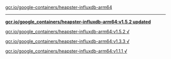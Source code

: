 [gcr.io/google-containers/heapster-influxdb-arm64](https://hub.docker.com/r/sqeven/heapster-influxdb-arm64/tags/) 

----
**[gcr.io/google_containers/heapster-influxdb-arm64:v1.5.2 updated](https://hub.docker.com/r/sqeven/heapster-influxdb-arm64/tags/)**

[gcr.io/google_containers/heapster-influxdb-arm64:v1.5.2 √](https://hub.docker.com/r/sqeven/heapster-influxdb-arm64/tags/)

[gcr.io/google_containers/heapster-influxdb-arm64:v1.3.3 √](https://hub.docker.com/r/sqeven/heapster-influxdb-arm64/tags/)

[gcr.io/google_containers/heapster-influxdb-arm64:v1.1.1 √](https://hub.docker.com/r/sqeven/heapster-influxdb-arm64/tags/)

